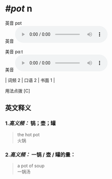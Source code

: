 # ***\#pot*** n
英音 pɒt  
英音
<audio src="./media/pot-B.aac" controls="controls"></audio>

美音 pɑːt  
美音
<audio src="./media/pot.aac" controls="controls"></audio>



| 词频 2 | 口语 2 | 书面 1 |  

用法点拨  [C]

英文释义
---
### 1.*高义频：* **锅；壶；罐**  

 > the hot pot  
 > 火锅    

### 2.*高义频：* **一锅 / 壶 / 罐的量：**  

 > a pot of soup   
 > 一锅汤    


